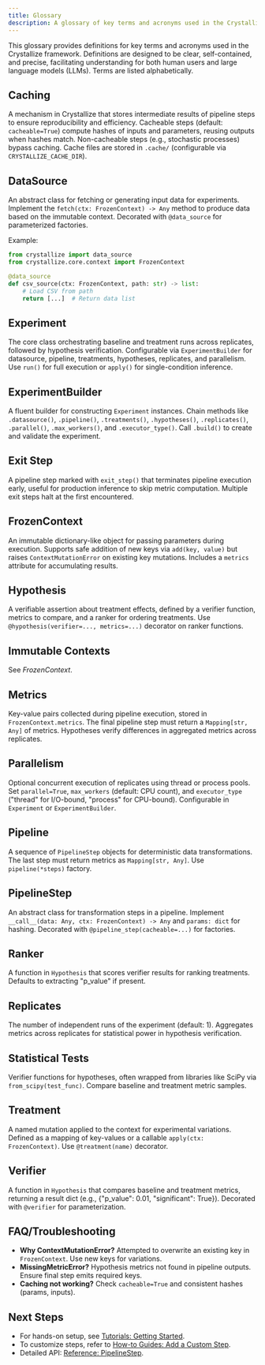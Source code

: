 ```yaml
---
title: Glossary
description: A glossary of key terms and acronyms used in the Crystallize framework.
---
```


This glossary provides definitions for key terms and acronyms used in the Crystallize framework. Definitions are designed to be clear, self-contained, and precise, facilitating understanding for both human users and large language models (LLMs). Terms are listed alphabetically.

## Caching

A mechanism in Crystallize that stores intermediate results of pipeline steps to ensure reproducibility and efficiency. Cacheable steps (default: `cacheable=True`) compute hashes of inputs and parameters, reusing outputs when hashes match. Non-cacheable steps (e.g., stochastic processes) bypass caching. Cache files are stored in `.cache/` (configurable via `CRYSTALLIZE_CACHE_DIR`).

## DataSource

An abstract class for fetching or generating input data for experiments. Implement the `fetch(ctx: FrozenContext) -> Any` method to produce data based on the immutable context. Decorated with `@data_source` for parameterized factories.

Example:

```python
from crystallize import data_source
from crystallize.core.context import FrozenContext

@data_source
def csv_source(ctx: FrozenContext, path: str) -> list:
    # Load CSV from path
    return [...]  # Return data list
```

## Experiment

The core class orchestrating baseline and treatment runs across replicates, followed by hypothesis verification. Configurable via `ExperimentBuilder` for datasource, pipeline, treatments, hypotheses, replicates, and parallelism. Use `run()` for full execution or `apply()` for single-condition inference.

## ExperimentBuilder

A fluent builder for constructing `Experiment` instances. Chain methods like `.datasource()`, `.pipeline()`, `.treatments()`, `.hypotheses()`, `.replicates()`, `.parallel()`, `.max_workers()`, and `.executor_type()`. Call `.build()` to create and validate the experiment.

## Exit Step

A pipeline step marked with `exit_step()` that terminates pipeline execution early, useful for production inference to skip metric computation. Multiple exit steps halt at the first encountered.

## FrozenContext

An immutable dictionary-like object for passing parameters during execution. Supports safe addition of new keys via `add(key, value)` but raises `ContextMutationError` on existing key mutations. Includes a `metrics` attribute for accumulating results.

## Hypothesis

A verifiable assertion about treatment effects, defined by a verifier function, metrics to compare, and a ranker for ordering treatments. Use `@hypothesis(verifier=..., metrics=...)` decorator on ranker functions.

## Immutable Contexts

See _FrozenContext_.

## Metrics

Key-value pairs collected during pipeline execution, stored in `FrozenContext.metrics`. The final pipeline step must return a `Mapping[str, Any]` of metrics. Hypotheses verify differences in aggregated metrics across replicates.

## Parallelism

Optional concurrent execution of replicates using thread or process pools. Set `parallel=True`, `max_workers` (default: CPU count), and `executor_type` ("thread" for I/O-bound, "process" for CPU-bound). Configurable in `Experiment` or `ExperimentBuilder`.

## Pipeline

A sequence of `PipelineStep` objects for deterministic data transformations. The last step must return metrics as `Mapping[str, Any]`. Use `pipeline(*steps)` factory.

## PipelineStep

An abstract class for transformation steps in a pipeline. Implement `__call__(data: Any, ctx: FrozenContext) -> Any` and `params: dict` for hashing. Decorated with `@pipeline_step(cacheable=...)` for factories.

## Ranker

A function in `Hypothesis` that scores verifier results for ranking treatments. Defaults to extracting "p_value" if present.

## Replicates

The number of independent runs of the experiment (default: 1). Aggregates metrics across replicates for statistical power in hypothesis verification.

## Statistical Tests

Verifier functions for hypotheses, often wrapped from libraries like SciPy via `from_scipy(test_func)`. Compare baseline and treatment metric samples.

## Treatment

A named mutation applied to the context for experimental variations. Defined as a mapping of key-values or a callable `apply(ctx: FrozenContext)`. Use `@treatment(name)` decorator.

## Verifier

A function in `Hypothesis` that compares baseline and treatment metrics, returning a result dict (e.g., {"p_value": 0.01, "significant": True}). Decorated with `@verifier` for parameterization.

## FAQ/Troubleshooting

- **Why ContextMutationError?** Attempted to overwrite an existing key in `FrozenContext`. Use new keys for variations.
- **MissingMetricError?** Hypothesis metrics not found in pipeline outputs. Ensure final step emits required keys.
- **Caching not working?** Check `cacheable=True` and consistent hashes (params, inputs).

## Next Steps

- For hands-on setup, see [Tutorials: Getting Started](getting_started.md).
- To customize steps, refer to [How-to Guides: Add a Custom Step](how-to/custom-steps/).
- Detailed API: [Reference: PipelineStep](reference-pipelinestep.md).
